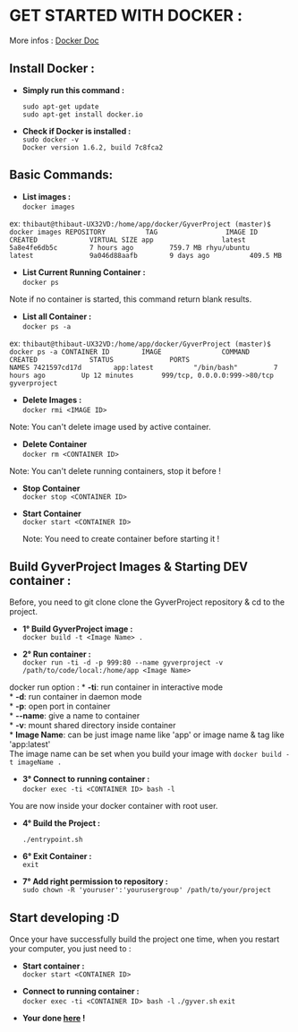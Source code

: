 # GET STARTED WITH DOCKER :

More infos :
[Docker Doc](https://docs.docker.com/)

## Install Docker :

* **Simply run this command :**  
    ```
    sudo apt-get update  
    sudo apt-get install docker.io
    ```
 
* **Check if Docker is installed :**  
   `sudo docker -v`  
   `Docker version 1.6.2, build 7c8fca2`

## Basic Commands:  

* **List images :**  
    `docker images`
 
 ex:
    ```
    thibaut@thibaut-UX32VD:/home/app/docker/GyverProject (master)$  docker images
    REPOSITORY          TAG                 IMAGE ID            CREATED             VIRTUAL SIZE
    app                 latest              5a8e4fe6db5c        7 hours ago         759.7 MB
    rhyu/ubuntu         latest              9a046d88aafb        9 days ago          409.5 MB
    ```
  
* **List Current Running Container :**  
    `docker ps`
 
 Note if no container is started, this command return blank results.
 
* **List all Container :**  
    `docker ps -a`
 
 ex:
    ```
    thibaut@thibaut-UX32VD:/home/app/docker/GyverProject (master)$ docker ps -a
    CONTAINER ID        IMAGE               COMMAND             CREATED             STATUS              PORTS                          NAMES
    7421597cd17d        app:latest          "/bin/bash"         7 hours ago         Up 12 minutes       999/tcp, 0.0.0.0:999->80/tcp   gyverproject    
    ```

* **Delete Images :**  
    `docker rmi <IMAGE ID>`
 
 Note: You can't delete image used by active container.
 
* **Delete Container**  
    `docker rm <CONTAINER ID>`
 
 Note: You can't delete running containers, stop it before !
 
* **Stop Container**  
     `docker stop <CONTAINER ID>`

* **Start Container**  
     `docker start <CONTAINER ID>`
  
  Note: You need to create container before starting it !

## Build GyverProject Images & Starting DEV container :  

Before, you need to git clone clone the GyverProject repository & cd to the project.

* **1° Build GyverProject image :**  
    `docker build -t <Image Name> .`
  
* **2° Run container :**  
    `docker run -ti -d -p 999:80 --name gyverproject -v /path/to/code/local:/home/app <Image Name>`
 
 docker run option :
    * **-ti**: run container in interactive mode  
    * **-d**: run container in daemon mode  
    * **-p**: open port in container  
    * **--name**: give a name to container  
    * **-v**: mount shared directory inside container  
    * **Image Name**: can be just image name like 'app' or image name & tag like 'app:latest'   
    The image name can be set when you build your image with `docker build -t imageName .` 
 
* **3° Connect to running container :**  
    `docker exec -ti <CONTAINER ID> bash -l`

 You are now inside your docker container with root user.
 
* **4° Build the Project :**  
    ```
    ./entrypoint.sh
    ```
 
* **6° Exit Container :**  
    `exit`
 
* **7° Add right permission to repository :**  
    `sudo chown -R 'youruser':'yourusergroup' /path/to/your/project`
 
## Start developing :D

Once your have successfully build the project one time, when you restart your computer, you just need to :
 
* **Start container :**  
    `docker start <CONTAINER ID>`

* **Connect to running container :**  
    `docker exec -ti <CONTAINER ID> bash -l`
    `./gyver.sh`
    `exit`
 
* **Your done [here](http://localhost:999) !**
